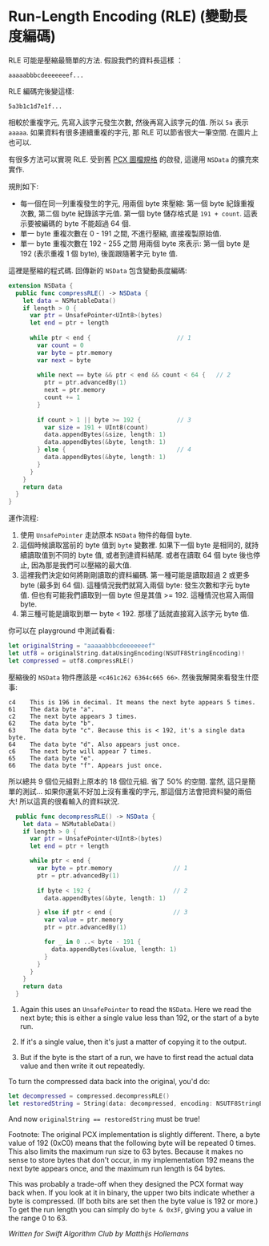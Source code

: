 # Run-Length Encoding (RLE) (變動長度編碼)

<!--
RLE is probably the simplest way to do compression. Let's say you have data that looks like this:
-->

RLE 可能是壓縮最簡單的方法. 假設我們的資料長這樣 ：

	aaaaabbbcdeeeeeeef...
	
<!--
then RLE encodes it as follows:
-->

RLE 編碼完後變這樣:

	5a3b1c1d7e1f...

<!--
Instead of repeating bytes, you first write how often that byte occurs and then the byte's actual value. So `5a` means `aaaaa`. If the data has a lot of "byte runs", that is lots of repeating bytes, then RLE can save quite a bit of space. It works quite well on images.

There are many different ways you can implement RLE. Here's an extension of `NSData` that does a version of RLE inspired by the old [PCX image file format](https://en.wikipedia.org/wiki/PCX).

The rules are these:

- Each byte run, i.e. when a certain byte value occurs more than once in a row, is compressed using two bytes: the first byte records the number of repetitions, the second records the actual value. The first byte is stored as: `191 + count`. This means encoded byte runs can never be more than 64 bytes long.

- A single byte in the range 0 - 191 is not compressed and is copied without change.

- A single byte in the range 192 - 255 is represented by two bytes: first the byte 192 (meaning a run of 1 byte), followed by the actual value.

Here is the compression code. It returns a new `NSData` object containing the run-length encoded bytes:
-->

相較於重複字元, 先寫入該字元發生次數, 然後再寫入該字元的值. 
所以 `5a` 表示 `aaaaa`. 如果資料有很多連續重複的字元, 那 RLE 可以節省很大一筆空間. 在圖片上也可以.

有很多方法可以實現 RLE. 受到舊 [PCX 圖檔規格](https://en.wikipedia.org/wiki/PCX) 的啟發, 這邊用 `NSData` 的擴充來實作. 

規則如下:

- 每一個在同一列重複發生的字元, 用兩個 byte 來壓縮: 第一個 byte 紀錄重複次數, 第二個 byte 紀錄該字元值. 第一個 byte 儲存格式是 `191 + count`. 這表示要被編碼的 byte 不能超過 64 個.
- 單一 byte 重複次數在 0 - 191 之間, 不進行壓縮, 直接複製原始值.
- 單一 byte 重複次數在 192 - 255 之間 用兩個 byte 來表示: 第一個 byte 是 192 (表示重複 1 個 byte), 後面跟隨著字元 byte 值.

這裡是壓縮的程式碼. 回傳新的 `NSData` 包含變動長度編碼:

```swift
extension NSData {
  public func compressRLE() -> NSData {
    let data = NSMutableData()
    if length > 0 {
      var ptr = UnsafePointer<UInt8>(bytes)
      let end = ptr + length
      
      while ptr < end {                        // 1
        var count = 0
        var byte = ptr.memory
        var next = byte
        
        while next == byte && ptr < end && count < 64 {   // 2
          ptr = ptr.advancedBy(1)
          next = ptr.memory
          count += 1
        }
      
        if count > 1 || byte >= 192 {          // 3
          var size = 191 + UInt8(count)
          data.appendBytes(&size, length: 1)
          data.appendBytes(&byte, length: 1)
        } else {                               // 4
          data.appendBytes(&byte, length: 1)
        }
      }
    }
    return data
  }
}
```

<!--
How it works:

1. We use an `UnsafePointer` to step through the bytes of the original `NSData` object.

2. At this point we've read the current byte value into the `byte` variable. If the next byte is the same, then we keep reading until we find a byte value that is different, or we reach the end of the data. We also stop if the run is 64 bytes because that's the maximum we can encode.

3. Here, we have to decide how to encode the bytes we just read. The first possibility is that we've read a run of 2 or more bytes (up to 64). In that case we write out two bytes: the length of the run followed by the byte value. But it's also possible we've read a single byte with a value >= 192. That will also be encoded with two bytes.

4. The third possibility is that we've read a single byte < 192. That simply gets copied to the output verbatim.

You can test it like this in a playground:
-->

運作流程:

1. 使用 `UnsafePointer` 走訪原本 `NSData` 物件的每個 byte.
2. 這個時候讀取當前的 byte 值到 `byte` 變數裡. 如果下一個 byte 是相同的, 就持續讀取值到不同的 byte 值, 或者到達資料結尾. 或者在讀取 64 個 byte 後也停止, 因為那是我們可以壓縮的最大值.
3. 這裡我們決定如何將剛剛讀取的資料編碼. 第一種可能是讀取超過 2 或更多 byte (最多到 64 個). 這種情況我們就寫入兩個 byte: 發生次數和字元 byte 值. 但也有可能我們讀取到一個 byte 但是其值 >= 192. 這種情況也寫入兩個 byte.
4. 第三種可能是讀取到單一 byte < 192. 那樣了話就直接寫入該字元 byte 值.

你可以在 playground 中測試看看:

```swift
let originalString = "aaaaabbbcdeeeeeeef"
let utf8 = originalString.dataUsingEncoding(NSUTF8StringEncoding)!
let compressed = utf8.compressRLE()
```

<!--
The compressed `NSData` object should be `<c461c262 6364c665 66>`. Let's decode that by hand to see what has happened:
-->

壓縮後的 `NSData` 物件應該是 `<c461c262 6364c665 66>`. 然後我解開來看發生什麼事:

	c4    This is 196 in decimal. It means the next byte appears 5 times.
	61    The data byte "a".
	c2    The next byte appears 3 times.
	62    The data byte "b".
	63    The data byte "c". Because this is < 192, it's a single data byte.
	64    The data byte "d". Also appears just once.
	c6    The next byte will appear 7 times.
	65    The data byte "e".
	66    The data byte "f". Appears just once.

<!--
So that's 9 bytes encoded versus 18 original. That's a savings of 50%. Of course, this was only a simple test case... If you get unlucky and there are no byte runs at all in your original data, then this method will actually make the encoded data twice as large! So it really depends on the input data.

Here is the decompression code:
-->

所以總共 9 個位元組對上原本的 18 個位元組. 省了 50% 的空間. 當然, 這只是簡單的測試... 如果你運氣不好加上沒有重複的字元, 那這個方法會把資料變的兩倍大! 所以這真的很看輸入的資料狀況.

```swift
  public func decompressRLE() -> NSData {
    let data = NSMutableData()
    if length > 0 {
      var ptr = UnsafePointer<UInt8>(bytes)
      let end = ptr + length

      while ptr < end {
        var byte = ptr.memory                 // 1
        ptr = ptr.advancedBy(1)
        
        if byte < 192 {                       // 2
          data.appendBytes(&byte, length: 1)

        } else if ptr < end {                 // 3
          var value = ptr.memory
          ptr = ptr.advancedBy(1)

          for _ in 0 ..< byte - 191 {
            data.appendBytes(&value, length: 1)
          }
        }
      }
    }
    return data
  }
```

1. Again this uses an `UnsafePointer` to read the `NSData`. Here we read the next byte; this is either a single value less than 192, or the start of a byte run.

2. If it's a single value, then it's just a matter of copying it to the output.

3. But if the byte is the start of a run, we have to first read the actual data value and then write it out repeatedly.

To turn the compressed data back into the original, you'd do:

```swift
let decompressed = compressed.decompressRLE()
let restoredString = String(data: decompressed, encoding: NSUTF8StringEncoding)
```

And now `originalString == restoredString` must be true!

Footnote: The original PCX implementation is slightly different. There, a byte value of 192 (0xC0) means that the following byte will be repeated 0 times. This also limits the maximum run size to 63 bytes. Because it makes no sense to store bytes that don't occur, in my implementation 192 means the next byte appears once, and the maximum run length is 64 bytes.

This was probably a trade-off when they designed the PCX format way back when. If you look at it in binary, the upper two bits indicate whether a byte is compressed. (If both bits are set then the byte value is 192 or more.) To get the run length you can simply do `byte & 0x3F`, giving you a value in the range 0 to 63. 

*Written for Swift Algorithm Club by Matthijs Hollemans*
